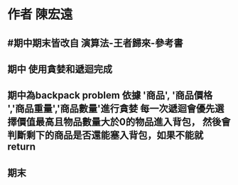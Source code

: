 # 作者 陳宏遠

#期中期末皆改自 演算法-王者歸來-參考書
---
期中    使用貪婪和遞迴完成
---
期中為backpack problem
依據 '商品', '商品價格 ','商品重量','商品數量'進行貪婪
每一次遞迴會優先選擇價值最高且物品數量大於0的物品進入背包，
然後會判斷剩下的商品是否還能塞入背包，如果不能就return
---
期末
---

